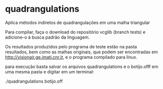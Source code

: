 # quadrangulations
Aplica métodos indiretos de quadrangulações em uma malha triangular 

Para compilar, faça o download do repositório vcglib (branch tests) e adicione-o à busca padrão da linguagem.

Os resultados produzidos pelo programa de teste estão na pasta resultados, bem como as malhas originais, que podem ser encontradas em http://visionair.ge.imati.cnr.it, e o programa compilado para linux.


para execução basta salvar os arquivos quadrangulations e o botijo.offf em uma mesma pasta e digitar em um terminal:

./quadrangulations botijo.off

